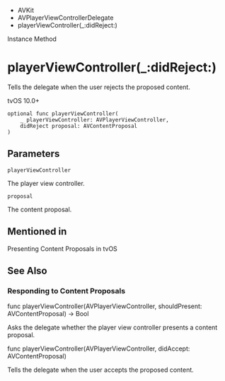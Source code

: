 

- AVKit
- AVPlayerViewControllerDelegate
-  playerViewController(\_:didReject:) 

Instance Method

# playerViewController(\_:didReject:)

Tells the delegate when the user rejects the proposed content.

tvOS 10.0+

``` source
optional func playerViewController(
    _ playerViewController: AVPlayerViewController,
    didReject proposal: AVContentProposal
)
```

## Parameters 

`playerViewController`  

The player view controller.

`proposal`  

The content proposal.

## Mentioned in 

Presenting Content Proposals in tvOS

## See Also

### Responding to Content Proposals

func playerViewController(AVPlayerViewController, shouldPresent: AVContentProposal) -> Bool

Asks the delegate whether the player view controller presents a content proposal.

func playerViewController(AVPlayerViewController, didAccept: AVContentProposal)

Tells the delegate when the user accepts the proposed content.

